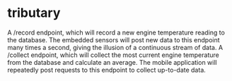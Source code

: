 # tributary


A /record endpoint, which will record a new engine temperature reading to the database. The embedded sensors will post new data to this endpoint many times a second, giving the illusion of a continuous stream of data.
A /collect endpoint, which will collect the most current engine temperature from the database and calculate an average. The mobile application will repeatedly post requests to this endpoint to collect up-to-date data.
